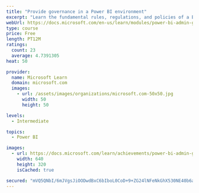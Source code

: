 ```yaml
---
title: "Provide governance in a Power BI environment"
excerpt: "Learn the fundamental rules, regulations, and policies of a BI governance approach."
webUrl: https://docs.microsoft.com/en-us/learn/modules/power-bi-admin-governance/
type: course
price: Free
length: PT12M
ratings:
  count: 23
  average: 4.7391305
heat: 50

provider:
  name: Microsoft Learn
  domain: microsoft.com
  images:
    - url: /assets/images/organizations/microsoft.com-50x50.jpg
      width: 50
      height: 50

levels:
  - Intermediate

topics:
  - Power BI

images:
  - url: https://docs.microsoft.com/learn/achievements/power-bi-admin-governance-social.png
    width: 640
    height: 320
    isCached: true

secured: "mVQ5QNbI/6mJVgsJiOODwdBxC6bIboL0CoD+9+ZG24lNFeNkGhX530NE40b6aXqdiN0QGt4YL5ihjEXCm3pCLz3H46cGn3XYhp40jd5JRmmh0wTGmJGObuZKXAwKYMZQA0vV1wlGLvXTn6bk1t05rGrn8PEjCNkx+oIENvpn8PsjnNhzHgiNmGc651PpD7xNXg2iIM3KYsAuzVfglpD/cZykOvRQleEqVLOaAgp4bhH2wb/Zv1g1v2SeAQWUxGFVD2aJF4DwIw6ZUPeR3CmJYrofhIr5HX7D3gnmjDwY7jkZz8KKc4MBDvYaYB0U+ORU+Anr7fDOJh2zVY2IyTHDN0v0Ms3DNTzahlq9b4/QOnigmVtz6MlZzHYrT8yuqaNasodqMkIw6XBOZyR+bKaeBd2Wqi8OoDGWy/AJwv9KSyk=;qLSP7ZLr2xtP1e9bT1sBYw=="
---
```


